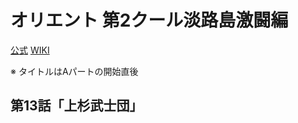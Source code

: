 # オリエント 第2クール淡路島激闘編

[公式](https://orient-anime.jp/) 
[WIKI](https://ja.wikipedia.org/wiki/%E3%82%AA%E3%83%AA%E3%82%A8%E3%83%B3%E3%83%88_(%E6%BC%AB%E7%94%BB)) 

※ タイトルはAパートの開始直後

## 第13話「上杉武士団」
